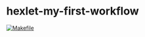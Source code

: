 # hexlet-my-first-workflow
[![Makefile](https://github.com/Terzia/hexlet-my-first-workflow/actions/workflows/hello-world.yml/badge.svg)](https://github.com/Terzia/hexlet-my-first-workflow/actions/workflows/hello-world.yml)
